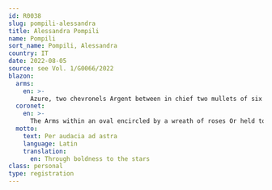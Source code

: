 ```yaml
---
id: R0038
slug: pompili-alessandra
title: Alessandra Pompili
name: Pompili
sort_name: Pompili, Alessandra
country: IT
date: 2022-08-05
source: see Vol. 1/G0066/2022
blazon:
  arms:
    en: >-
      Azure, two chevronels Argent between in chief two mullets of six points Or and in base a Scots pine eradicated proper, the whole debruised by a mullet Argent.
  coronet:
    en: >-
      The Arms within an oval encircled by a wreath of roses Or held together by a bow Azure are surmounted by the coronet of a Noble itself surmounted by a Baronial coronet.
  motto:
    text: Per audacia ad astra
    language: Latin
    translation:
      en: Through boldness to the stars
class: personal
type: registration
---
```

